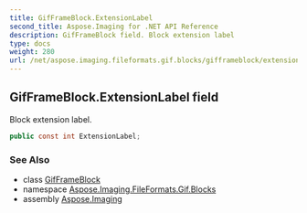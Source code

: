 ```yaml
---
title: GifFrameBlock.ExtensionLabel
second_title: Aspose.Imaging for .NET API Reference
description: GifFrameBlock field. Block extension label
type: docs
weight: 280
url: /net/aspose.imaging.fileformats.gif.blocks/gifframeblock/extensionlabel/
---
```

## GifFrameBlock.ExtensionLabel field

Block extension label.

```csharp
public const int ExtensionLabel;
```

### See Also

* class [GifFrameBlock](../)
* namespace [Aspose.Imaging.FileFormats.Gif.Blocks](../../gifframeblock/)
* assembly [Aspose.Imaging](../../../)


